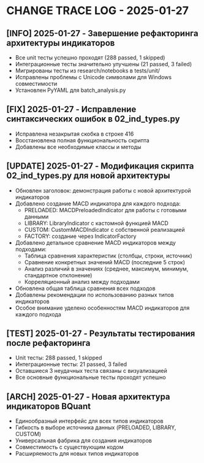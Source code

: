 # CHANGE TRACE LOG - 2025-01-27

## [INFO] 2025-01-27 - Завершение рефакторинга архитектуры индикаторов
- Все unit тесты успешно проходят (288 passed, 1 skipped)
- Интеграционные тесты значительно улучшены (21 passed, 3 failed)
- Мигрированы тесты из research/notebooks в tests/unit/
- Исправлены проблемы с Unicode символами для Windows совместимости
- Установлен PyYAML для batch_analysis.py

## [FIX] 2025-01-27 - Исправление синтаксических ошибок в 02_ind_types.py
- Исправлена незакрытая скобка в строке 416
- Восстановлена полная функциональность скрипта
- Добавлены все необходимые классы и методы

## [UPDATE] 2025-01-27 - Модификация скрипта 02_ind_types.py для новой архитектуры
- Обновлен заголовок: демонстрация работы с новой архитектурой индикаторов
- Добавлено создание MACD индикатора для каждого подхода:
  - PRELOADED: MACDPreloadedIndicator для работы с готовыми данными
  - LIBRARY: LibraryIndicator с кастомной функцией MACD
  - CUSTOM: CustomMACDIndicator с собственной реализацией
  - FACTORY: создание через IndicatorFactory
- Добавлено детальное сравнение MACD индикаторов между подходами:
  - Таблица сравнения характеристик (столбцы, строки, источник)
  - Сравнение конкретных значений MACD (последние 5 строк)
  - Анализ различий в значениях (среднее, максимум, минимум, стандартное отклонение)
  - Корреляционный анализ между подходами
- Обновлена общая таблица сравнения всех подходов
- Добавлены рекомендации по использованию разных типов индикаторов
- Особое внимание уделено особенностям MACD индикаторов для каждого подхода

## [TEST] 2025-01-27 - Результаты тестирования после рефакторинга
- Unit тесты: 288 passed, 1 skipped
- Интеграционные тесты: 21 passed, 3 failed
- Оставшиеся 3 неудачных теста связаны с визуализацией
- Все основные функциональные тесты проходят успешно

## [ARCH] 2025-01-27 - Новая архитектура индикаторов BQuant
- Единообразный интерфейс для всех типов индикаторов
- Гибкость в выборе источника данных (PRELOADED, LIBRARY, CUSTOM)
- Универсальная фабрика для создания индикаторов
- Совместимость с существующим кодом
- Расширяемость для новых типов индикаторов
